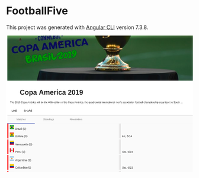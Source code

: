 # FootballFive

This project was generated with [Angular CLI](https://github.com/angular/angular-cli) version 7.3.8.


![Championship](https://raw.githubusercontent.com/kapit4n/football-five/master/screenshots/football-five-championship-info.png)


